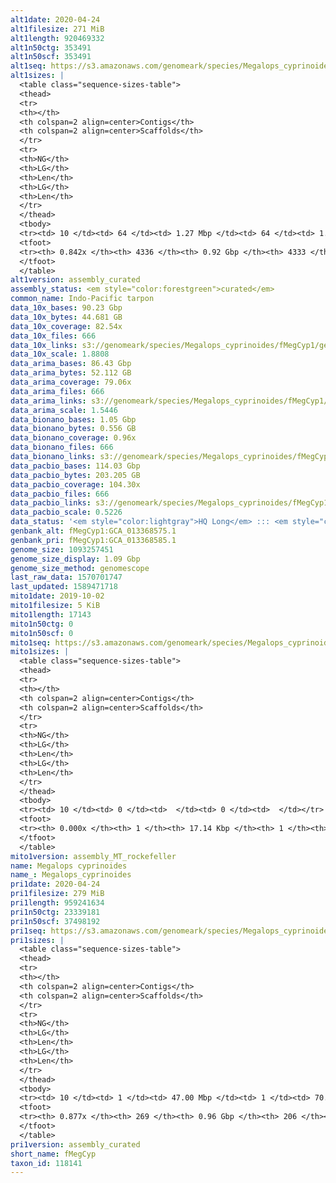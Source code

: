 ```yaml
---
alt1date: 2020-04-24
alt1filesize: 271 MiB
alt1length: 920469332
alt1n50ctg: 353491
alt1n50scf: 353491
alt1seq: https://s3.amazonaws.com/genomeark/species/Megalops_cyprinoides/fMegCyp1/assembly_curated/fMegCyp1.alt.cur.20200424.fasta.gz
alt1sizes: |
  <table class="sequence-sizes-table">
  <thead>
  <tr>
  <th></th>
  <th colspan=2 align=center>Contigs</th>
  <th colspan=2 align=center>Scaffolds</th>
  </tr>
  <tr>
  <th>NG</th>
  <th>LG</th>
  <th>Len</th>
  <th>LG</th>
  <th>Len</th>
  </tr>
  </thead>
  <tbody>
  <tr><td> 10 </td><td> 64 </td><td> 1.27 Mbp </td><td> 64 </td><td> 1.27 Mbp </td></tr>  <tr><td> 20 </td><td> 170 </td><td> 0.87 Mbp </td><td> 170 </td><td> 0.87 Mbp </td></tr>  <tr><td> 30 </td><td> 313 </td><td> 0.67 Mbp </td><td> 313 </td><td> 0.67 Mbp </td></tr>  <tr><td> 40 </td><td> 503 </td><td> 490.41 Kbp </td><td> 503 </td><td> 490.41 Kbp </td></tr>  <tr style="background-color:#cccccc;"><td> 50 </td><td> 764 </td><td> 353.49 Kbp </td><td> 764 </td><td> 353.49 Kbp </td></tr>  <tr><td> 60 </td><td> 1142 </td><td> 230.20 Kbp </td><td> 1142 </td><td> 230.20 Kbp </td></tr>  <tr><td> 70 </td><td> 1769 </td><td> 129.84 Kbp </td><td> 1769 </td><td> 129.84 Kbp </td></tr>  <tr><td> 80 </td><td> 3039 </td><td> 56.39 Kbp </td><td> 3039 </td><td> 56.39 Kbp </td></tr>  <tr><td> 90 </td><td> 0 </td><td>  </td><td> 0 </td><td>  </td></tr>  <tr><td> 100 </td><td> 0 </td><td>  </td><td> 0 </td><td>  </td></tr>  </tbody>
  <tfoot>
  <tr><th> 0.842x </th><th> 4336 </th><th> 0.92 Gbp </th><th> 4333 </th><th> 0.92 Gbp </th></tr>
  </tfoot>
  </table>
alt1version: assembly_curated
assembly_status: <em style="color:forestgreen">curated</em>
common_name: Indo-Pacific tarpon
data_10x_bases: 90.23 Gbp
data_10x_bytes: 44.681 GB
data_10x_coverage: 82.54x
data_10x_files: 666
data_10x_links: s3://genomeark/species/Megalops_cyprinoides/fMegCyp1/genomic_data/10x/<br>
data_10x_scale: 1.8808
data_arima_bases: 86.43 Gbp
data_arima_bytes: 52.112 GB
data_arima_coverage: 79.06x
data_arima_files: 666
data_arima_links: s3://genomeark/species/Megalops_cyprinoides/fMegCyp1/genomic_data/arima/<br>
data_arima_scale: 1.5446
data_bionano_bases: 1.05 Gbp
data_bionano_bytes: 0.556 GB
data_bionano_coverage: 0.96x
data_bionano_files: 666
data_bionano_links: s3://genomeark/species/Megalops_cyprinoides/fMegCyp1/genomic_data/bionano/<br>
data_pacbio_bases: 114.03 Gbp
data_pacbio_bytes: 203.205 GB
data_pacbio_coverage: 104.30x
data_pacbio_files: 666
data_pacbio_links: s3://genomeark/species/Megalops_cyprinoides/fMegCyp1/genomic_data/pacbio/<br>
data_pacbio_scale: 0.5226
data_status: '<em style="color:lightgray">HQ Long</em> ::: <em style="color:forestgreen">Long</em> ::: <em style="color:forestgreen">Short</em> ::: <em style="color:forestgreen">Phasing</em> ::: <em style="color:forestgreen">Scaffolding</em>'
genbank_alt: fMegCyp1:GCA_013368575.1
genbank_pri: fMegCyp1:GCA_013368585.1
genome_size: 1093257451
genome_size_display: 1.09 Gbp
genome_size_method: genomescope
last_raw_data: 1570701747
last_updated: 1589471718
mito1date: 2019-10-02
mito1filesize: 5 KiB
mito1length: 17143
mito1n50ctg: 0
mito1n50scf: 0
mito1seq: https://s3.amazonaws.com/genomeark/species/Megalops_cyprinoides/fMegCyp1/assembly_MT_rockefeller/fMegCyp1.MT.20191002.fasta.gz
mito1sizes: |
  <table class="sequence-sizes-table">
  <thead>
  <tr>
  <th></th>
  <th colspan=2 align=center>Contigs</th>
  <th colspan=2 align=center>Scaffolds</th>
  </tr>
  <tr>
  <th>NG</th>
  <th>LG</th>
  <th>Len</th>
  <th>LG</th>
  <th>Len</th>
  </tr>
  </thead>
  <tbody>
  <tr><td> 10 </td><td> 0 </td><td>  </td><td> 0 </td><td>  </td></tr>  <tr><td> 20 </td><td> 0 </td><td>  </td><td> 0 </td><td>  </td></tr>  <tr><td> 30 </td><td> 0 </td><td>  </td><td> 0 </td><td>  </td></tr>  <tr><td> 40 </td><td> 0 </td><td>  </td><td> 0 </td><td>  </td></tr>  <tr style="background-color:#cccccc;"><td> 50 </td><td> 0 </td><td style="background-color:#ff8888;">  </td><td> 0 </td><td style="background-color:#ff8888;">  </td></tr>  <tr><td> 60 </td><td> 0 </td><td>  </td><td> 0 </td><td>  </td></tr>  <tr><td> 70 </td><td> 0 </td><td>  </td><td> 0 </td><td>  </td></tr>  <tr><td> 80 </td><td> 0 </td><td>  </td><td> 0 </td><td>  </td></tr>  <tr><td> 90 </td><td> 0 </td><td>  </td><td> 0 </td><td>  </td></tr>  <tr><td> 100 </td><td> 0 </td><td>  </td><td> 0 </td><td>  </td></tr>  </tbody>
  <tfoot>
  <tr><th> 0.000x </th><th> 1 </th><th> 17.14 Kbp </th><th> 1 </th><th> 17.14 Kbp </th></tr>
  </tfoot>
  </table>
mito1version: assembly_MT_rockefeller
name: Megalops cyprinoides
name_: Megalops_cyprinoides
pri1date: 2020-04-24
pri1filesize: 279 MiB
pri1length: 959241634
pri1n50ctg: 23339181
pri1n50scf: 37498192
pri1seq: https://s3.amazonaws.com/genomeark/species/Megalops_cyprinoides/fMegCyp1/assembly_curated/fMegCyp1.pri.cur.20200424.fasta.gz
pri1sizes: |
  <table class="sequence-sizes-table">
  <thead>
  <tr>
  <th></th>
  <th colspan=2 align=center>Contigs</th>
  <th colspan=2 align=center>Scaffolds</th>
  </tr>
  <tr>
  <th>NG</th>
  <th>LG</th>
  <th>Len</th>
  <th>LG</th>
  <th>Len</th>
  </tr>
  </thead>
  <tbody>
  <tr><td> 10 </td><td> 1 </td><td> 47.00 Mbp </td><td> 1 </td><td> 70.00 Mbp </td></tr>  <tr><td> 20 </td><td> 4 </td><td> 40.48 Mbp </td><td> 3 </td><td> 47.00 Mbp </td></tr>  <tr><td> 30 </td><td> 7 </td><td> 33.85 Mbp </td><td> 5 </td><td> 41.38 Mbp </td></tr>  <tr><td> 40 </td><td> 11 </td><td> 27.65 Mbp </td><td> 8 </td><td> 39.13 Mbp </td></tr>  <tr style="background-color:#cccccc;"><td> 50 </td><td> 15 </td><td style="background-color:#88ff88;"> 23.34 Mbp </td><td> 11 </td><td style="background-color:#88ff88;"> 37.50 Mbp </td></tr>  <tr><td> 60 </td><td> 20 </td><td> 20.87 Mbp </td><td> 14 </td><td> 34.50 Mbp </td></tr>  <tr><td> 70 </td><td> 26 </td><td> 14.28 Mbp </td><td> 18 </td><td> 29.99 Mbp </td></tr>  <tr><td> 80 </td><td> 38 </td><td> 6.81 Mbp </td><td> 21 </td><td> 27.87 Mbp </td></tr>  <tr><td> 90 </td><td> 0 </td><td>  </td><td> 0 </td><td>  </td></tr>  <tr><td> 100 </td><td> 0 </td><td>  </td><td> 0 </td><td>  </td></tr>  </tbody>
  <tfoot>
  <tr><th> 0.877x </th><th> 269 </th><th> 0.96 Gbp </th><th> 206 </th><th> 0.96 Gbp </th></tr>
  </tfoot>
  </table>
pri1version: assembly_curated
short_name: fMegCyp
taxon_id: 118141
---
```

